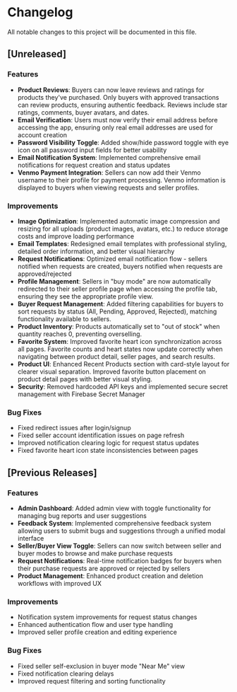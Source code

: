 # Changelog

All notable changes to this project will be documented in this file.

## [Unreleased]

### Features
- **Product Reviews**: Buyers can now leave reviews and ratings for products they've purchased. Only buyers with approved transactions can review products, ensuring authentic feedback. Reviews include star ratings, comments, buyer avatars, and dates.
- **Email Verification**: Users must now verify their email address before accessing the app, ensuring only real email addresses are used for account creation
- **Password Visibility Toggle**: Added show/hide password toggle with eye icon on all password input fields for better usability
- **Email Notification System**: Implemented comprehensive email notifications for request creation and status updates
- **Venmo Payment Integration**: Sellers can now add their Venmo username to their profile for payment processing. Venmo information is displayed to buyers when viewing requests and seller profiles.

### Improvements
- **Image Optimization**: Implemented automatic image compression and resizing for all uploads (product images, avatars, etc.) to reduce storage costs and improve loading performance
- **Email Templates**: Redesigned email templates with professional styling, detailed order information, and better visual hierarchy
- **Request Notifications**: Optimized email notification flow - sellers notified when requests are created, buyers notified when requests are approved/rejected
- **Profile Management**: Sellers in "buy mode" are now automatically redirected to their seller profile page when accessing the profile tab, ensuring they see the appropriate profile view.
- **Buyer Request Management**: Added filtering capabilities for buyers to sort requests by status (All, Pending, Approved, Rejected), matching functionality available to sellers.
- **Product Inventory**: Products automatically set to "out of stock" when quantity reaches 0, preventing overselling.
- **Favorite System**: Improved favorite heart icon synchronization across all pages. Favorite counts and heart states now update correctly when navigating between product detail, seller pages, and search results.
- **Product UI**: Enhanced Recent Products section with card-style layout for clearer visual separation. Improved favorite button placement on product detail pages with better visual styling.
- **Security**: Removed hardcoded API keys and implemented secure secret management with Firebase Secret Manager

### Bug Fixes
- Fixed redirect issues after login/signup
- Fixed seller account identification issues on page refresh
- Improved notification clearing logic for request status updates
- Fixed favorite heart icon state inconsistencies between pages

## [Previous Releases]

### Features
- **Admin Dashboard**: Added admin view with toggle functionality for managing bug reports and user suggestions
- **Feedback System**: Implemented comprehensive feedback system allowing users to submit bugs and suggestions through a unified modal interface
- **Seller/Buyer View Toggle**: Sellers can now switch between seller and buyer modes to browse and make purchase requests
- **Request Notifications**: Real-time notification badges for buyers when their purchase requests are approved or rejected by sellers
- **Product Management**: Enhanced product creation and deletion workflows with improved UX

### Improvements
- Notification system improvements for request status changes
- Enhanced authentication flow and user type handling
- Improved seller profile creation and editing experience

### Bug Fixes
- Fixed seller self-exclusion in buyer mode "Near Me" view
- Fixed notification clearing delays
- Improved request filtering and sorting functionality

